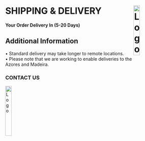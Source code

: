 # SHIPPING & DELIVERY <img alt="Logo" align="right" src="https://i.postimg.cc/XqH9nsvw/SPORTS-EXPRESS-logos-transparent.png" width="20%" />
**Your Order Delivery In (5-20 Days)**
## Additional Information
• Standard delivery may take longer to remote locations.
<br>
• Please note that we are working to enable deliveries to the Azores and Madeira.
### CONTACT US
<img alt="Logo" align="left" src="https://i.postimg.cc/9ffg6y6Z/phone.png" width="20%" />
